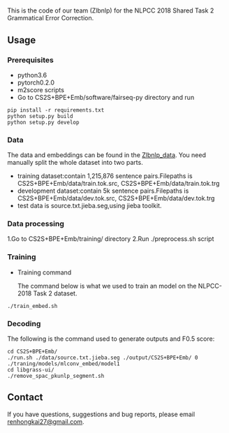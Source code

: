 # 
This is the code of our team (Zlbnlp) for the NLPCC 2018 Shared Task 2 Grammatical Error Correction.

## Usage
### Prerequisites
* python3.6
* pytorch0.2.0
* m2score scripts
* Go to CS2S+BPE+Emb/software/fairseq-py directory and run  

```
pip install -r requirements.txt
python setup.py build 
python setup.py develop  
```


### Data
The data and embeddings can be found in the [Zlbnlp_data](https://pan.baidu.com/s/18JXm1KGmRu3Pe45jt2sYBQ).
You need manually split the whole dataset into two parts. 
* training dataset:contain 1,215,876 sentence pairs.Filepaths is CS2S+BPE+Emb/data/train.tok.src, CS2S+BPE+Emb/data/train.tok.trg 
* development dataset:contain 5k sentence pairs.Filepaths is CS2S+BPE+Emb/data/dev.tok.src, CS2S+BPE+Emb/data/dev.tok.trg 
* test data is source.txt.jieba.seg,using jieba toolkit.

### Data processing
1.Go to CS2S+BPE+Emb/training/ directory
2.Run ./preprocess.sh script

### Training

* Training command

    The command below is what we used to train an model on the NLPCC-2018 Task 2 dataset.
```
./train_embed.sh
```

### Decoding
The following is the command used to generate outputs and F0.5 score:
```
cd CS2S+BPE+Emb/
./run.sh ./data/source.txt.jieba.seg ./output/CS2S+BPE+Emb/ 0 ./traning/models/mlconv_embed/model1
cd libgrass-ui/
./remove_spac_pkunlp_segment.sh 
````

## Contact
If you have questions, suggestions and bug reports, please email renhongkai27@gmail.com.
